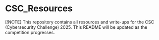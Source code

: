 # CSC_Resources

[!NOTE]
This repository contains all resources and write-ups for the CSC (Cybersecurity Challenge) 2025. This README will be updated as the competition progresses.
